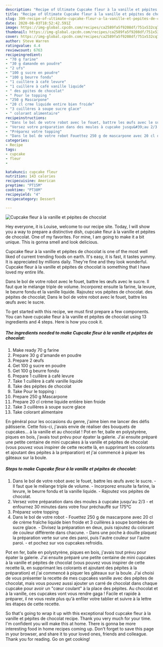 ```yaml
---
description: "Recipe of Ultimate Cupcake fleur à la vanille et pépites de chocolat"
title: "Recipe of Ultimate Cupcake fleur à la vanille et pépites de chocolat"
slug: 399-recipe-of-ultimate-cupcake-fleur-a-la-vanille-et-pepites-de-chocolat
date: 2020-08-03T18:52:42.591Z
image: https://img-global.cpcdn.com/recipes/ca2589fa5f9208df/751x532cq70/cupcake-fleur-a-la-vanille-et-pepites-de-chocolat-photo-principale-de-la-recette.jpg
thumbnail: https://img-global.cpcdn.com/recipes/ca2589fa5f9208df/751x532cq70/cupcake-fleur-a-la-vanille-et-pepites-de-chocolat-photo-principale-de-la-recette.jpg
cover: https://img-global.cpcdn.com/recipes/ca2589fa5f9208df/751x532cq70/cupcake-fleur-a-la-vanille-et-pepites-de-chocolat-photo-principale-de-la-recette.jpg
author: Steve Warren
ratingvalue: 4.4
reviewcount: 6763
recipeingredient:
- "70 g farine"
- "30 g damande en poudre"
- "2 ufs"
- "100 g sucre en poudre"
- "100 g beurre fondu"
- "1 cuillère à café levure"
- "1 cuillère à café vanille liquide"
- " des ppites de chocolat"
- " Pour le topping "
- "250 g Mascarpone"
- "20 cl crme liquide entire bien froide"
- "3 cuillères à soupe sucre glace"
- " colorant alimentaire"
recipeinstructions:
- "Dans le bol de votre robot avec le fouet, battre les œufs avec le sucre. Il faut que le mélange triple de volume. Incorporez ensuite la farine, la levure, le beurre fondu et la vanille liquide. Rajoutez vos pépites de chocolat."
- "Versez votre préparation dans des moules à cupcake jusqu&#39;au 2/3 et enfournez 30 minutes dans votre four préchauffé sur 175°C"
- "Préparez votre topping"
- "Dans le bol de votre robot Fouettez 250 g de mascarpone avec 20 cl de crème fraîche liquide bien froide et 3 cuillères à soupe bombées de sucre glace. Divisez la préparation en deux, puis rajoutez du colorant de couleur différente dans chacune. Dans une poche à douille plaquez la préparation verte sur une des paroi, puis l&#39;autre couleur sur l&#39;autre paroi. et pochez sur vos cupcakes refroidis."
categories:
- Recipe
tags:
- cupcake
- fleur
- 

katakunci: cupcake fleur  
nutrition: 143 calories
recipecuisine: American
preptime: "PT15M"
cooktime: "PT38M"
recipeyield: "4"
recipecategory: Dessert

---
```



![Cupcake fleur à la vanille et pépites de chocolat](https://img-global.cpcdn.com/recipes/ca2589fa5f9208df/751x532cq70/cupcake-fleur-a-la-vanille-et-pepites-de-chocolat-photo-principale-de-la-recette.jpg)

Hey everyone, it is Louise, welcome to our recipe site. Today, I will show you a way to prepare a distinctive dish, cupcake fleur à la vanille et pépites de chocolat. One of my favorites. For mine, I am going to make it a bit unique. This is gonna smell and look delicious.

Cupcake fleur à la vanille et pépites de chocolat is one of the most well liked of current trending foods on earth. It's easy, it is fast, it tastes yummy. It is appreciated by millions daily. They're fine and they look wonderful. Cupcake fleur à la vanille et pépites de chocolat is something that I have loved my entire life.

Dans le bol de votre robot avec le fouet, battre les œufs avec le sucre. Il faut que le mélange triple de volume. Incorporez ensuite la farine, la levure, le beurre fondu et la vanille liquide. Rajoutez vos pépites de chocolat. des pépites de chocolat; Dans le bol de votre robot avec le fouet, battre les œufs avec le sucre.


To get started with this recipe, we must first prepare a few components. You can have cupcake fleur à la vanille et pépites de chocolat using 13 ingredients and 4 steps. Here is how you cook it.

<!--inarticleads1-->

##### The ingredients needed to make Cupcake fleur à la vanille et pépites de chocolat:

1. Make ready 70 g farine
1. Prepare 30 g d&#39;amande en poudre
1. Prepare 2 œufs
1. Get 100 g sucre en poudre
1. Get 100 g beurre fondu
1. Prepare 1 cuillère à café levure
1. Take 1 cuillère à café vanille liquide
1. Take  des pépites de chocolat
1. Take  Pour le topping :
1. Prepare 250 g Mascarpone
1. Prepare 20 cl crème liquide entière bien froide
1. Take 3 cuillères à soupe sucre glace
1. Take  colorant alimentaire


En général pour les occasions du genre, j&#39;aime bien me lancer des défis pâtisserie. Cette fois-ci, j&#39;avais envie de réaliser des bouquets de cupcakes… à la vanille et au chocolat ! Pot en fer, balle en polystyrène, piques en bois, j&#39;avais tout prévu pour épater la galerie. J&#39;ai ensuite préparé une petite centaine de mini cupcakes à la vanille et pépites de chocolat (vous pouvez vous inspirer de cette recette là, en supprimant les colorants et ajoutant des pépites à la préparation) et j&#39;ai commencé à piquer les gâteaux sur la boule. 

<!--inarticleads2-->

##### Steps to make Cupcake fleur à la vanille et pépites de chocolat:

1. Dans le bol de votre robot avec le fouet, battre les œufs avec le sucre. - Il faut que le mélange triple de volume. - Incorporez ensuite la farine, la levure, le beurre fondu et la vanille liquide. - Rajoutez vos pépites de chocolat.
1. Versez votre préparation dans des moules à cupcake jusqu&#39;au 2/3 - et enfournez 30 minutes dans votre four préchauffé sur 175°C
1. Préparez votre topping
1. Dans le bol de votre robot - Fouettez 250 g de mascarpone avec 20 cl de crème fraîche liquide bien froide et 3 cuillères à soupe bombées de sucre glace. - Divisez la préparation en deux, puis rajoutez du colorant de couleur différente dans chacune. - Dans une poche à douille plaquez la préparation verte sur une des paroi, puis l&#39;autre couleur sur l&#39;autre paroi. - et pochez sur vos cupcakes refroidis.


Pot en fer, balle en polystyrène, piques en bois, j&#39;avais tout prévu pour épater la galerie. J&#39;ai ensuite préparé une petite centaine de mini cupcakes à la vanille et pépites de chocolat (vous pouvez vous inspirer de cette recette là, en supprimant les colorants et ajoutant des pépites à la préparation) et j&#39;ai commencé à piquer les gâteaux sur la boule. J&#39;ai choisi de vous présenter la recette de mes cupcakes vanille avec des pépites de chocolat, mais vous pouvez aussi ajouter un carré de chocolat dans chaque cupcake pour avoir un &#34;cœur coulant&#34; à la place des pépites. Au chocolat et à la vanille, ces cupcakes vont vous rendre gaga ! Facile et rapide à préparer, il ne vous reste plus qu&#39;à enfiler votre tablier et suivre à la lettre les étapes de cette recette. 

So that's going to wrap it up with this exceptional food cupcake fleur à la vanille et pépites de chocolat recipe. Thank you very much for your time. I'm confident you will make this at home. There is gonna be more interesting food in home recipes coming up. Don't forget to save this page in your browser, and share it to your loved ones, friends and colleague. Thank you for reading. Go on get cooking!
